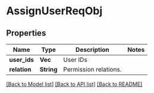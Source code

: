 # AssignUserReqObj

## Properties

Name | Type | Description | Notes
------------ | ------------- | ------------- | -------------
**user_ids** | **Vec<String>** | User IDs | 
**relation** | **String** | Permission relations. | 

[[Back to Model list]](../README.md#documentation-for-models) [[Back to API list]](../README.md#documentation-for-api-endpoints) [[Back to README]](../README.md)


